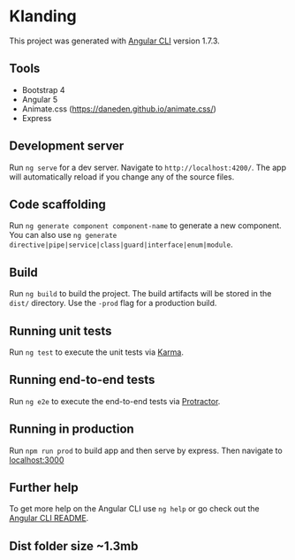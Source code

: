 # Klanding

This project was generated with [Angular CLI](https://github.com/angular/angular-cli) version 1.7.3.

## Tools

- Bootstrap 4
- Angular 5
- Animate.css (https://daneden.github.io/animate.css/)
- Express

## Development server

Run `ng serve` for a dev server. Navigate to `http://localhost:4200/`. The app will automatically reload if you change any of the source files.

## Code scaffolding

Run `ng generate component component-name` to generate a new component. You can also use `ng generate directive|pipe|service|class|guard|interface|enum|module`.

## Build

Run `ng build` to build the project. The build artifacts will be stored in the `dist/` directory. Use the `-prod` flag for a production build.

## Running unit tests

Run `ng test` to execute the unit tests via [Karma](https://karma-runner.github.io).

## Running end-to-end tests

Run `ng e2e` to execute the end-to-end tests via [Protractor](http://www.protractortest.org/).
## Running in production

Run `npm run prod` to build app and then serve by express. Then navigate to [localhost:3000](http://localhost:300)

## Further help

To get more help on the Angular CLI use `ng help` or go check out the [Angular CLI README](https://github.com/angular/angular-cli/blob/master/README.md).

## Dist folder size ~1.3mb
